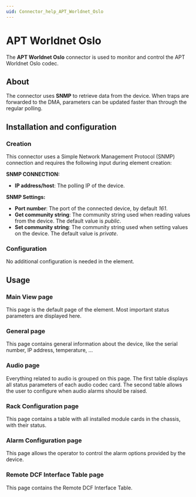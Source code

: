 ```yaml
---
uid: Connector_help_APT_Worldnet_Oslo
---
```


# APT Worldnet Oslo

The **APT Worldnet Oslo** connector is used to monitor and control the APT Worldnet Oslo codec.

## About

The connector uses **SNMP** to retrieve data from the device. When traps are forwarded to the DMA, parameters can be updated faster than through the regular polling.

## Installation and configuration

### Creation

This connector uses a Simple Network Management Protocol (SNMP) connection and requires the following input during element creation:

**SNMP CONNECTION:**

- **IP address/host**: The polling IP of the device.

**SNMP Settings:**

- **Port number**: The port of the connected device, by default *161*.
- **Get community string**: The community string used when reading values from the device. The default value is *public*.
- **Set community string**: The community string used when setting values on the device. The default value is *private*.

### Configuration

No additional configuration is needed in the element.

## Usage

### Main View page

This page is the default page of the element. Most important status parameters are displayed here.

### General page

This page contains general information about the device, like the serial number, IP address, temperature, ...

### Audio page

Everything related to audio is grouped on this page. The first table displays all status parameters of each audio codec card. The second table allows the user to configure when audio alarms should be raised.

### Rack Configuration page

This page contains a table with all installed module cards in the chassis, with their status.

### Alarm Configuration page

This page allows the operator to control the alarm options provided by the device.

### Remote DCF Interface Table page

This page contains the Remote DCF Interface Table.
